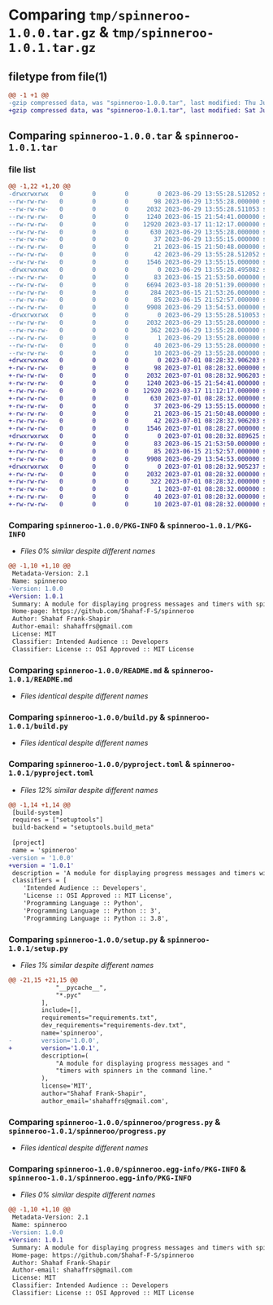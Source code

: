 # Comparing `tmp/spinneroo-1.0.0.tar.gz` & `tmp/spinneroo-1.0.1.tar.gz`

## filetype from file(1)

```diff
@@ -1 +1 @@
-gzip compressed data, was "spinneroo-1.0.0.tar", last modified: Thu Jun 29 13:55:28 2023, max compression
+gzip compressed data, was "spinneroo-1.0.1.tar", last modified: Sat Jul  1 08:28:32 2023, max compression
```

## Comparing `spinneroo-1.0.0.tar` & `spinneroo-1.0.1.tar`

### file list

```diff
@@ -1,22 +1,20 @@
-drwxrwxrwx   0        0        0        0 2023-06-29 13:55:28.512052 spinneroo-1.0.0/
--rw-rw-rw-   0        0        0       98 2023-06-29 13:55:28.000000 spinneroo-1.0.0/MANIFEST.in
--rw-rw-rw-   0        0        0     2032 2023-06-29 13:55:28.511053 spinneroo-1.0.0/PKG-INFO
--rw-rw-rw-   0        0        0     1240 2023-06-15 21:54:41.000000 spinneroo-1.0.0/README.md
--rw-rw-rw-   0        0        0    12920 2023-03-17 11:12:17.000000 spinneroo-1.0.0/build.py
--rw-rw-rw-   0        0        0      630 2023-06-29 13:55:28.000000 spinneroo-1.0.0/pyproject.toml
--rw-rw-rw-   0        0        0       37 2023-06-29 13:55:15.000000 spinneroo-1.0.0/requirements-dev.txt
--rw-rw-rw-   0        0        0       21 2023-06-15 21:50:48.000000 spinneroo-1.0.0/requirements.txt
--rw-rw-rw-   0        0        0       42 2023-06-29 13:55:28.512052 spinneroo-1.0.0/setup.cfg
--rw-rw-rw-   0        0        0     1546 2023-06-29 13:55:15.000000 spinneroo-1.0.0/setup.py
-drwxrwxrwx   0        0        0        0 2023-06-29 13:55:28.495082 spinneroo-1.0.0/spinneroo/
--rw-rw-rw-   0        0        0       83 2023-06-15 21:53:50.000000 spinneroo-1.0.0/spinneroo/__init__.py
--rw-rw-rw-   0        0        0     6694 2023-03-18 20:51:39.000000 spinneroo-1.0.0/spinneroo/base.py
--rw-rw-rw-   0        0        0      284 2023-06-15 21:53:26.000000 spinneroo-1.0.0/spinneroo/document.py
--rw-rw-rw-   0        0        0       85 2023-06-15 21:52:57.000000 spinneroo-1.0.0/spinneroo/elements.py
--rw-rw-rw-   0        0        0     9908 2023-06-29 13:54:53.000000 spinneroo-1.0.0/spinneroo/progress.py
-drwxrwxrwx   0        0        0        0 2023-06-29 13:55:28.510053 spinneroo-1.0.0/spinneroo.egg-info/
--rw-rw-rw-   0        0        0     2032 2023-06-29 13:55:28.000000 spinneroo-1.0.0/spinneroo.egg-info/PKG-INFO
--rw-rw-rw-   0        0        0      362 2023-06-29 13:55:28.000000 spinneroo-1.0.0/spinneroo.egg-info/SOURCES.txt
--rw-rw-rw-   0        0        0        1 2023-06-29 13:55:28.000000 spinneroo-1.0.0/spinneroo.egg-info/dependency_links.txt
--rw-rw-rw-   0        0        0       40 2023-06-29 13:55:28.000000 spinneroo-1.0.0/spinneroo.egg-info/requires.txt
--rw-rw-rw-   0        0        0       10 2023-06-29 13:55:28.000000 spinneroo-1.0.0/spinneroo.egg-info/top_level.txt
+drwxrwxrwx   0        0        0        0 2023-07-01 08:28:32.906203 spinneroo-1.0.1/
+-rw-rw-rw-   0        0        0       98 2023-07-01 08:28:32.000000 spinneroo-1.0.1/MANIFEST.in
+-rw-rw-rw-   0        0        0     2032 2023-07-01 08:28:32.906203 spinneroo-1.0.1/PKG-INFO
+-rw-rw-rw-   0        0        0     1240 2023-06-15 21:54:41.000000 spinneroo-1.0.1/README.md
+-rw-rw-rw-   0        0        0    12920 2023-03-17 11:12:17.000000 spinneroo-1.0.1/build.py
+-rw-rw-rw-   0        0        0      630 2023-07-01 08:28:32.000000 spinneroo-1.0.1/pyproject.toml
+-rw-rw-rw-   0        0        0       37 2023-06-29 13:55:15.000000 spinneroo-1.0.1/requirements-dev.txt
+-rw-rw-rw-   0        0        0       21 2023-06-15 21:50:48.000000 spinneroo-1.0.1/requirements.txt
+-rw-rw-rw-   0        0        0       42 2023-07-01 08:28:32.906203 spinneroo-1.0.1/setup.cfg
+-rw-rw-rw-   0        0        0     1546 2023-07-01 08:28:27.000000 spinneroo-1.0.1/setup.py
+drwxrwxrwx   0        0        0        0 2023-07-01 08:28:32.889625 spinneroo-1.0.1/spinneroo/
+-rw-rw-rw-   0        0        0       83 2023-06-15 21:53:50.000000 spinneroo-1.0.1/spinneroo/__init__.py
+-rw-rw-rw-   0        0        0       85 2023-06-15 21:52:57.000000 spinneroo-1.0.1/spinneroo/elements.py
+-rw-rw-rw-   0        0        0     9908 2023-06-29 13:54:53.000000 spinneroo-1.0.1/spinneroo/progress.py
+drwxrwxrwx   0        0        0        0 2023-07-01 08:28:32.905237 spinneroo-1.0.1/spinneroo.egg-info/
+-rw-rw-rw-   0        0        0     2032 2023-07-01 08:28:32.000000 spinneroo-1.0.1/spinneroo.egg-info/PKG-INFO
+-rw-rw-rw-   0        0        0      322 2023-07-01 08:28:32.000000 spinneroo-1.0.1/spinneroo.egg-info/SOURCES.txt
+-rw-rw-rw-   0        0        0        1 2023-07-01 08:28:32.000000 spinneroo-1.0.1/spinneroo.egg-info/dependency_links.txt
+-rw-rw-rw-   0        0        0       40 2023-07-01 08:28:32.000000 spinneroo-1.0.1/spinneroo.egg-info/requires.txt
+-rw-rw-rw-   0        0        0       10 2023-07-01 08:28:32.000000 spinneroo-1.0.1/spinneroo.egg-info/top_level.txt
```

### Comparing `spinneroo-1.0.0/PKG-INFO` & `spinneroo-1.0.1/PKG-INFO`

 * *Files 0% similar despite different names*

```diff
@@ -1,10 +1,10 @@
 Metadata-Version: 2.1
 Name: spinneroo
-Version: 1.0.0
+Version: 1.0.1
 Summary: A module for displaying progress messages and timers with spinners in the command line.
 Home-page: https://github.com/Shahaf-F-S/spinneroo
 Author: Shahaf Frank-Shapir
 Author-email: shahaffrs@gmail.com
 License: MIT
 Classifier: Intended Audience :: Developers
 Classifier: License :: OSI Approved :: MIT License
```

### Comparing `spinneroo-1.0.0/README.md` & `spinneroo-1.0.1/README.md`

 * *Files identical despite different names*

### Comparing `spinneroo-1.0.0/build.py` & `spinneroo-1.0.1/build.py`

 * *Files identical despite different names*

### Comparing `spinneroo-1.0.0/pyproject.toml` & `spinneroo-1.0.1/pyproject.toml`

 * *Files 12% similar despite different names*

```diff
@@ -1,14 +1,14 @@
 [build-system]
 requires = ["setuptools"]
 build-backend = "setuptools.build_meta"
 
 [project]
 name = 'spinneroo'
-version = '1.0.0'
+version = '1.0.1'
 description = 'A module for displaying progress messages and timers with spinners in the command line.'
 classifiers = [
 	'Intended Audience :: Developers',
 	'License :: OSI Approved :: MIT License',
 	'Programming Language :: Python',
 	'Programming Language :: Python :: 3',
 	'Programming Language :: Python :: 3.8',
```

### Comparing `spinneroo-1.0.0/setup.py` & `spinneroo-1.0.1/setup.py`

 * *Files 1% similar despite different names*

```diff
@@ -21,15 +21,15 @@
             "__pycache__",
             "*.pyc"
         ],
         include=[],
         requirements="requirements.txt",
         dev_requirements="requirements-dev.txt",
         name='spinneroo',
-        version='1.0.0',
+        version='1.0.1',
         description=(
             "A module for displaying progress messages and "
             "timers with spinners in the command line."
         ),
         license='MIT',
         author="Shahaf Frank-Shapir",
         author_email='shahaffrs@gmail.com',
```

### Comparing `spinneroo-1.0.0/spinneroo/progress.py` & `spinneroo-1.0.1/spinneroo/progress.py`

 * *Files identical despite different names*

### Comparing `spinneroo-1.0.0/spinneroo.egg-info/PKG-INFO` & `spinneroo-1.0.1/spinneroo.egg-info/PKG-INFO`

 * *Files 0% similar despite different names*

```diff
@@ -1,10 +1,10 @@
 Metadata-Version: 2.1
 Name: spinneroo
-Version: 1.0.0
+Version: 1.0.1
 Summary: A module for displaying progress messages and timers with spinners in the command line.
 Home-page: https://github.com/Shahaf-F-S/spinneroo
 Author: Shahaf Frank-Shapir
 Author-email: shahaffrs@gmail.com
 License: MIT
 Classifier: Intended Audience :: Developers
 Classifier: License :: OSI Approved :: MIT License
```

